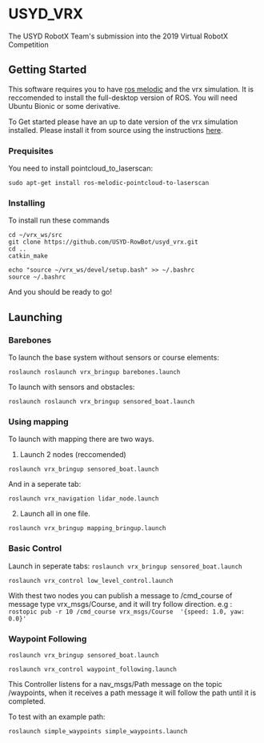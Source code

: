 # USYD_VRX
The USYD RobotX Team's submission into the 2019 Virtual RobotX Competition

## Getting Started
This software requires you to have [ros melodic](http://wiki.ros.org/melodic) and the vrx simulation. It is reccomended to install the full-desktop version of ROS.
You will need Ubuntu Bionic or some derivative.

To Get started please have an up to date version of the vrx simulation installed. Please install it from source using the instructions [here](https://bitbucket.org/osrf/vrx/wiki/tutorials/SystemSetupInstall).


### Prequisites

You need to install pointcloud_to_laserscan:
```
sudo apt-get install ros-melodic-pointcloud-to-laserscan
```


### Installing
To install run these commands
```
cd ~/vrx_ws/src
git clone https://github.com/USYD-RowBot/usyd_vrx.git
cd ..
catkin_make

echo "source ~/vrx_ws/devel/setup.bash" >> ~/.bashrc
source ~/.bashrc

```
And you should be ready to go!

## Launching

### Barebones
To launch the base system without sensors or course elements:
```
roslaunch roslaunch vrx_bringup barebones.launch
```
To launch with sensors and obstacles:
```
roslaunch roslaunch vrx_bringup sensored_boat.launch
```

### Using mapping
To launch with mapping there are two ways.
1. Launch 2 nodes (reccomended)
```
roslaunch vrx_bringup sensored_boat.launch
```
And in a seperate tab:
```
roslaunch vrx_navigation lidar_node.launch
```

2. Launch all in one file.
```
roslaunch vrx_bringup mapping_bringup.launch
```

### Basic Control

Launch in seperate tabs:
```roslaunch vrx_bringup sensored_boat.launch```

```roslaunch vrx_control low_level_control.launch```

With thest two nodes you can publish a message to /cmd_course  of message type vrx_msgs/Course, and it will try follow direction. e.g :
```rostopic pub -r 10 /cmd_course vrx_msgs/Course  '{speed: 1.0, yaw: 0.0}'```

### Waypoint Following

```roslaunch vrx_bringup sensored_boat.launch```

```roslaunch vrx_control waypoint_following.launch```

This Controller listens for a nav_msgs/Path message on the topic /waypoints, when it receives a path message it will follow the path until it is completed.

To test with an example path:

```roslaunch simple_waypoints simple_waypoints.launch```



